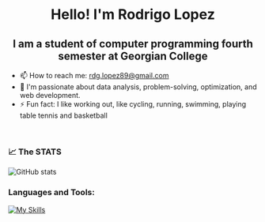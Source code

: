 <h1 align="center">Hello! I'm Rodrigo Lopez</h1>
<h2 align="center">I am a student of computer programming fourth semester at Georgian College</h2>
 
- 📫 How to reach me: rdg.lopez89@gmail.com
- 🌱 I'm passionate about data analysis, problem-solving, optimization, and web development.
- ⚡ Fun fact: I like working out, like cycling, running, swimming, playing table tennis and basketball

<br />

### :chart_with_upwards_trend: The STATS 
![GitHub stats](https://github-readme-stats.vercel.app/api?username=rlopezlara&show_icons=true&count_private=true&theme=tokyonight) 

### Languages and Tools:

[![My Skills](https://skillicons.dev/icons?i=vscode,html,css,js,php,bootstrap,java,mysql,python,arduino,cs,github,figma,eclipse,azure)](https://skillicons.dev)



<br />

<!---
rlopezlara/rlopezlara is a ✨ special ✨ repository because its `README.md` (this file) appears on your GitHub profile.
You can click the Preview link to take a look at your changes.
--->
